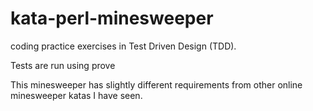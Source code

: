 kata-perl-minesweeper
=======================

coding practice exercises in Test Driven Design (TDD).

Tests are run using prove

This minesweeper has slightly different requirements
from other online minesweeper katas I have seen.

